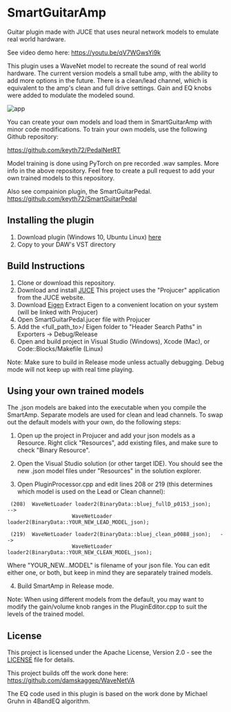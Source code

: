 # SmartGuitarAmp

Guitar plugin made with JUCE that uses neural network models to emulate real world hardware.

See video demo here:
https://youtu.be/qV7WGwsYi9k

This plugin uses a WaveNet model to recreate the sound of real world hardware. The current version
models a small tube amp, with the ability to add more options in the future. There is a clean/lead channel, 
which is equivalent to the amp's clean and full drive settings. Gain and EQ knobs were added to 
modulate the modeled sound.  

![app](https://github.com/keyth72/SmartGuitarAmp/blob/master/resources/amp_pic.png)

You can create your own models and load them in SmartGuitarAmp with minor code modifications.
To train your own models, use the following Github repository:

https://github.com/keyth72/PedalNetRT

Model training is done using PyTorch on pre recorded .wav samples. More info in the above repository.
Feel free to create a pull request to add your own trained models to this repository.


Also see compainion plugin, the SmartGuitarPedal.
https://github.com/keyth72/SmartGuitarPedal

## Installing the plugin

1. Download plugin (Windows 10, Ubuntu Linux) [here](https://github.com/keyth72/SmartGuitarAmp/releases)
2. Copy to your DAW's VST directory

## Build Instructions

1. Clone or download this repository.
2. Download and install [JUCE](https://juce.com/) This project uses the "Projucer" application from the JUCE website. 
3. Download [Eigen](http://eigen.tuxfamily.org)
   Extract Eigen to a convenient location on your system (will be linked with Projucer)
4. Open SmartGuitarPedal.jucer file with Projucer
5. Add the <full_path_to>/ Eigen folder to "Header Search Paths" in Exporters -> Debug/Release
6. Open and build project in Visual Studio (Windows), Xcode (Mac), or Code::Blocks/Makefile (Linux)

Note: Make sure to build in Release mode unless actually debugging. Debug mode will not keep up with real time playing.

## Using your own trained models
The .json models are baked into the executable when you compile the SmartAmp. Separate models are used for clean and lead channels.
To swap out the default models with your own, do the following steps:

1. Open up the project in Projucer and add your json models as a Resource. Right click "Resources", add existing files, and make sure to check "Binary Resource".

2. Open the Visual Studio solution (or other target IDE). You should see the new .json model files under "Resources" in the solution explorer.

3. Open PluginProcessor.cpp and edit lines 208 or 219 (this determines which model is used on the Lead or Clean channel):
```
 (208)  WaveNetLoader loader2(BinaryData::bluej_fullD_p0153_json);    --> 
                     WaveNetLoader loader2(BinaryData::YOUR_NEW_LEAD_MODEL_json);

 (219)  WaveNetLoader loader2(BinaryData::bluej_clean_p0088_json);   -->
                     WaveNetLoader loader2(BinaryData::YOUR_NEW_CLEAN_MODEL_json);
```                     
Where "YOUR_NEW...MODEL" is filename of your json file. You can edit either one, or both, but keep in mind they are separately trained models.

4. Build SmartAmp in Release mode.

Note: When using different models from the default, you may want to modify the gain/volume knob ranges in the PluginEditor.cpp to suit the levels of the trained model.


## License
This project is licensed under the Apache License, Version 2.0 - see the [LICENSE](LICENSE) file for details.

This project builds off the work done here:
https://github.com/damskaggep/WaveNetVA

The EQ code used in this plugin is based on the work done by Michael Gruhn in 4BandEQ algorithm.
